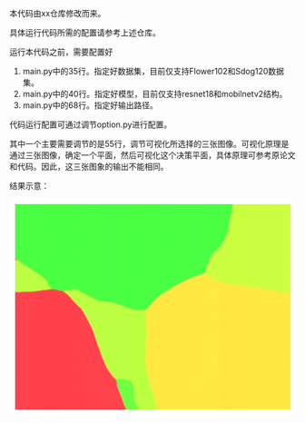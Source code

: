 本代码由xx仓库修改而来。

具体运行代码所需的配置请参考上述仓库。

运行本代码之前，需要配置好

1. main.py中的35行。指定好数据集，目前仅支持Flower102和Sdog120数据集。
2. main.py中的40行。指定好模型，目前仅支持resnet18和mobilnetv2结构。
3. main.py中的68行。指定好输出路径。

代码运行配置可通过调节option.py进行配置。

其中一个主要需要调节的是55行，调节可视化所选择的三张图像。可视化原理是通过三张图像，确定一个平面，然后可视化这个决策平面，具体原理可参考原论文和代码。因此，这三张图象的输出不能相同。

结果示意：

![Flower_prune5](example.png)
